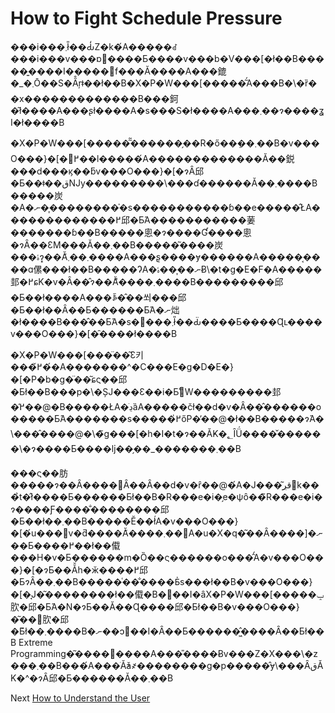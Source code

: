 # How to Fight Schedule Pressure
[//]: # (Version:1.0.0)
���i���܂ł̎��Ԃ̒Z�k�́A�����ꂽ���i���v���ɒ񋟂����Ƃ����v���b�V���[�ł��B�����͍����I�����𔽉f���Ă����A���鎞�_�܂Ō��S�Ȃ̂ŗǂ��ł��B�X�P�W���[�����͂́A���B�\�ȑ��x�������������B���鈳�͂ł����A���ʂł����A�s���S�ł����A���܂��ɂ����ʓI�ł����B

�X�P�W���[�����͂͂������̗��R�ő��݂��܂��B�v���O���}�[�𖱂߂��l�����́A�������������Ă��鋭���d���ϗ��ƃv���O���}�[�ɂȂ邱�Ƃ��ǂ��قǊy���������\���ɗ������Ă��܂����B�����炭�A�ނ��͎��������̍s�����������ɓ��e�����̂ŁA�������������߂邱�Ƃ́A�����������葁�������ɓ��B�����悤�ɂ����Ɠ����悤�ɂȂ��ƐM���Ă��܂��B�����͂����炭���ۂɂ͓��Ă͂܂��܂����A���ʂ͔����ɏ������A�����͔����ɑ傫���ł��B�����ɁA�ނ��͎��ۂɃ\�t�g�E�F�A�����邽�߂ɕK�v�Ȃ��̂ɂ��Ă͌����܂����B���������邱�Ƃ��ł����A���ꎩ�̂��쐬���邱�Ƃ��ł��Ȃ��Ƃ������Ƃ́A�ނ炪�ł����B���̂��Ƃ́A�s�꓊���܂ł̎��Ԃ̈����Ƃ����Ɋւ����v���O���}�[�̑����ł����B

�X�P�W���[���̈��͂Ɛ키���߂̌��́A�������^�C���E�g�D�E�}�[�P�b�g�̈��͂ɕς��邱�Ƃł��B���p�\�ȘJ���Ɛ��i�Ƃ̊֌W���������邽�߂̕��@�B�����ŁA�ڍׂȁA�����čł��d�v�Ȃ��̂������o�����Ƃ́A�������s�����߂̍őP�̕��@�ł��B�����ɂ́A�\���̂����@�\�̃g���[�h�I�t�ɂ��Ă̓K�؂ȊǗ����̌������\�ɂ����Ƃ����ǉ��̗��_�������܂��B

���ς��肪�����ɂ��Ȃ����΂Ȃ��Ȃ��d�v�ȓ��@�́A�J���͂قڔ񈳏k���̉t�̂ł����Ƃ������Ƃł��B�R���e�i�̗e�ψȏ��̃R���e�i�ɂ����Ƒ����̐��������邱�Ƃ��ł��܂��B�����Ӗ��ł́A�v���O���}�[�́u���΁v�ƌ����Ă͂����܂��񂪁A�u�X�q�͂��Ȃ����]�ނ��Ƃ����߂��ł��傤���H�v�Ƃ������m�Ȍ��ς������o���̂́A�v���O���}�[�ɂƂ��Ă̌h�ӂ����߂邱�ƂɂȂ��܂��B�����͑��̐����Ƃ̍s���ł��B�v���O���}�[�̘J�͂��������ł��傤�B�񌻎��I�ȃX�P�W���[�����ݒ肷�邱�Ƃ́A�N�ɂƂ��Ă��Ɋ����邱�Ƃł��B�v���O���}�͂��񂴂肷�邱�Ƃ͂ł��܂����B�ނ��ɔ񌻎��I�Ȃ��Ƃ������͖̂����Ȃ��Ƃł��B Extreme Programming�͂����𑝕����A���̎����Ƀv���Z�X���\�z���܂��B���́A���ׂĂ̓ǎ҂��������g�p�����̂ɏ\���ȂقǍK�^�ɂȂ邱�Ƃ������Ă��܂��B

Next [How to Understand the User](02-How%20to%20Understand%20the%20User.md)